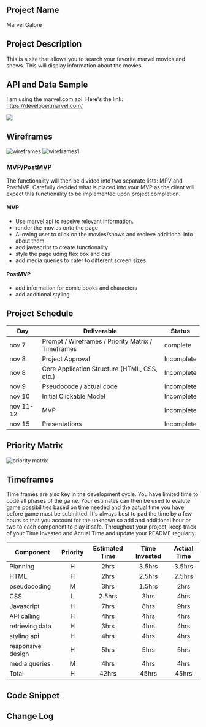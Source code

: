 
## Project Name

Marvel Galore

## Project Description

This is a site that allows you to search your favorite marvel movies and shows. This will display information about the movies.

## API and Data Sample

I am using the marvel.com api. Here's the link: https://developer.marvel.com/

<img src="api snippet/apisnppet.png">

## Wireframes

<img src="wireframes/wireframes.png" alt='wireframes'>
<img src="wireframes/wireframes1.png" alt="wireframes1">

### MVP/PostMVP

The functionality will then be divided into two separate lists: MPV and PostMVP.  Carefully decided what is placed into your MVP as the client will expect this functionality to be implemented upon project completion.  

#### MVP 
<!-- *These are examples only. Replace with your own MVP features.* -->
- Use marvel api to receive relevant information.
- render the movies onto the page
- Allowing user to click on the movies/shows and recieve additional info about them.
- add javascript to create functionality
- style the page uding flex box and css
- add media queries to cater to different screen sizes.

#### PostMVP  
<!-- *These are examples only. Replace with your own Post-MVP features.* -->
- add information for comic books and characters
- add additional styling

## Project Schedule

<!-- This schedule will be used to keep track of your progress throughout the week and align with our expectations.  

You are **responsible** for scheduling time with your squad to seek approval for each deliverable by the end of the corresponding day, excluding `Saturday` and `Sunday`. -->
|  Day | Deliverable | Status
|---|---| ---|
|nov 7| Prompt / Wireframes / Priority Matrix / Timeframes | complete
|nov 8| Project Approval | Incomplete
|nov 8| Core Application Structure (HTML, CSS, etc.) | Incomplete
|nov 9| Pseudocode / actual code | Incomplete
|nov 10| Initial Clickable Model  | Incomplete
|nov 11-12| MVP | Incomplete
|nov 15| Presentations | Incomplete

## Priority Matrix

<!-- Include a full list of features that have been prioritized based on the `Time and Importance` Matrix.  Link this image in a similar manner to your wireframes -->

<img src="priority matrix/Priority matrix.png" alt="priority matrix">


## Timeframes
<!-- Tell us how long you anticipate spending on each area of development. Be sure to consider how many hours a day you plan to be coding and how many days you have available until presentation day. -->

Time frames are also key in the development cycle.  You have limited time to code all phases of the game.  Your estimates can then be used to evalute game possibilities based on time needed and the actual time you have before game must be submitted. It's always best to pad the time by a few hours so that you account for the unknown so add and additional hour or two to each component to play it safe. Throughout your project, keep track of your Time Invested and Actual Time and update your README regularly.

| Component | Priority | Estimated Time | Time Invested | Actual Time |
| --- | :---: |  :---: | :---: | :---: |
| Planning | H | 2hrs| 3.5hrs | 3.5hrs |
| HTML | H | 2hrs| 2.5hrs | 2.5hrs |
| pseudocoding | M | 3hrs| 1.5hrs| 2hrs|
| CSS | L | 2.5hrs | 3hrs | 4hrs|
| Javascript | H | 7hrs | 8hrs | 9hrs |
| API calling | H | 4hrs | 4hrs | 4hrs |
| retrieving data | H | 3hrs | 4hrs | 4hrs|
| styling api | H | 4hrs | 4hrs | 4hrs |
| responsive design | H | 5hrs | 5hrs | 5hrs
| media queries | M | 4hrs | 4hrs | 4hrs |
| Total | H | 42hrs| 45hrs | 45hrs |

## Code Snippet

<!-- Use this section to include a brief code snippet of functionality that you are proud of and a brief description.   -->

<!-- ```
function reverse(string) {
	// here is the code to reverse a string of text
}
``` -->

## Change Log
 <!-- Use this section to document what changes were made and the reasoning behind those changes.   -->